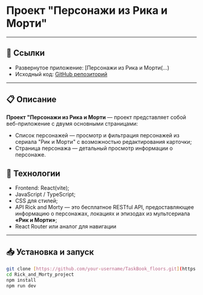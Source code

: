 # Проект "Персонажи из Рика и Морти"
---

## 🔗 Ссылки

- Развернутое приложение: [Персонажи из Рика и Морти(...)  
- Исходный код: [GitHub репозиторий]([https://github.com/IrinaPerezhegina/Rick_and_Morty_project)

---

## 📋 Описание

**Проект "Персонажи из Рика и Морти** — проект представляет собой веб-приложение с двумя основными страницами:
- Список персонажей — просмотр и фильтрация персонажей из сериала "Рик и Морти" с возможностью редактирования карточки;
- Страница персонажа — детальный просмотр информации о персонаже.

## 🚀 Технологии
- Frontend: React(vite);
- JavaScript / TypeScript;
- CSS для стилей;
- API Rick and Morty — это бесплатное RESTful API, предоставляющее информацию о персонажах, локациях и эпизодах из мультсериала **«Рик и Морти»**;
- React Router или аналог для навигации
---

## 📥 Установка и запуск

```bash
git clone [https://github.com/your-username/TaskBook_floors.git](https://github.com/IrinaPerezhegina/Rick_and_Morty_project.git)
cd Rick_and_Morty_project
npm install
npm run dev

```
